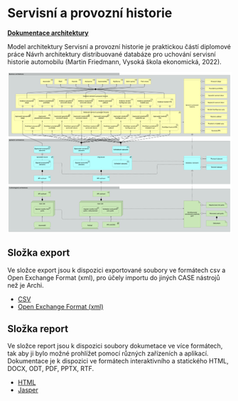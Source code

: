 # Servisní a provozní historie

__[Dokumentace architektury](report/html/index.html?view=id-3a55d715047a4ac9b70877037a837cf9 "Dokumentace architektury")__

Model architektury Servisní a provozní historie je praktickou částí diplomové práce Návrh architektury distribuované databáze pro uchování servisní historie automobilu (Martin Friedmann, Vysoká škola ekonomická, 2022).

![Náhled diagramu přehledu celé architektury](report/jasper/servisni_a_provozni_historie.html_files/img_0_3_3.png)

## Složka export

Ve složce export jsou k dispozici exportované soubory ve formátech csv a Open Exchange Format (xml), pro účely importu do jiných CASE nástrojů než je Archi.

- [CSV](export/csv/)
- [Open Exchange Format (xml)](export/xml/)

## Složka report

Ve složce report jsou k dispozici soubory dokumetace ve více formátech, tak aby ji bylo možné prohlížet pomocí různých zařízeních a aplikací. Dokumentace je k dispozici ve formátech interaktivního a statického HTML, DOCX, ODT, PDF, PPTX, RTF.

- [HTML](report/html/)
- [Jasper](report/jasper/)
